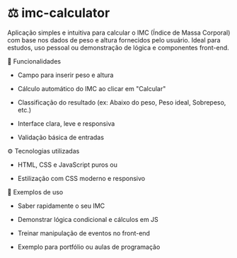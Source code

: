 # ⚖️ imc-calculator
Aplicação simples e intuitiva para calcular o IMC (Índice de Massa Corporal) com base nos dados de peso e altura fornecidos pelo usuário. Ideal para estudos, uso pessoal ou demonstração de lógica e componentes front-end.

🧮 Funcionalidades

- Campo para inserir peso e altura

- Cálculo automático do IMC ao clicar em "Calcular"

- Classificação do resultado (ex: Abaixo do peso, Peso ideal, Sobrepeso, etc.)

- Interface clara, leve e responsiva

- Validação básica de entradas

⚙️ Tecnologias utilizadas

- HTML, CSS e JavaScript puros ou

- Estilização com CSS moderno e responsivo

📌 Exemplos de uso

- Saber rapidamente o seu IMC

- Demonstrar lógica condicional e cálculos em JS

- Treinar manipulação de eventos no front-end

- Exemplo para portfólio ou aulas de programação

